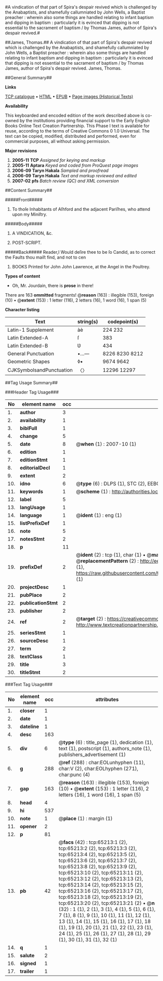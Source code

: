 #A vindication of that part of Spira's despair revived which is challenged by the Anabaptists, and shamefully callumniated by John Wells, a Baptist preacher : wherein also some things are handled relating to infant baptism and dipping in baptism : particularly it is evinced that dipping is not essential to the sacrament of baptism / by Thomas James, author of Spira's despair revived.#

##James, Thomas.##
A vindication of that part of Spira's despair revived which is challenged by the Anabaptists, and shamefully callumniated by John Wells, a Baptist preacher : wherein also some things are handled relating to infant baptism and dipping in baptism : particularly it is evinced that dipping is not essential to the sacrament of baptism / by Thomas James, author of Spira's despair revived.
James, Thomas.

##General Summary##

**Links**

[TCP catalogue](http://www.ota.ox.ac.uk/tcp/)  • 
[HTML](http://tei.it.ox.ac.uk/tcp/Texts-HTML/free/A46/A46634.html)  • 
[EPUB](http://tei.it.ox.ac.uk/tcp/Texts-EPUB/free/A46/A46634.epub) • 
[Page images (Historical Texts)](https://data.historicaltexts.jisc.ac.uk/view?pubId=eebo-12648054e&pageId=eebo-12648054e-65213-1)

**Availability**

This keyboarded and encoded edition of the
	       work described above is co-owned by the institutions
	       providing financial support to the Early English Books
	       Online Text Creation Partnership. This Phase I text is
	       available for reuse, according to the terms of Creative
	       Commons 0 1.0 Universal. The text can be copied,
	       modified, distributed and performed, even for
	       commercial purposes, all without asking permission.

**Major revisions**

1. __2005-11__ __TCP__ *Assigned for keying and markup*
1. __2005-11__ __Aptara__ *Keyed and coded from ProQuest page images*
1. __2006-09__ __Taryn Hakala__ *Sampled and proofread*
1. __2006-09__ __Taryn Hakala__ *Text and markup reviewed and edited*
1. __2007-02__ __pfs__ *Batch review (QC) and XML conversion*

##Content Summary##

#####Front#####

1. To thoſe Inhabitants of Aſhford and
the adjacent Pariſhes, who attend
upon my Miniſtry.

#####Body#####

1. A
VINDICATION, &c.

1. POST-SCRIPT.

#####Back#####
Reader,I Would deſire thee to be ſo Candid, as to correct the Faults
thou maiſt find, and not to cen
1. BOOKS Printed for John John Lawrence, at the Angel
in the Poultrey.

**Types of content**

  * Oh, Mr. Jourdain, there is **prose** in there!

There are 163 **ommitted** fragments! 
 @__reason__ (163) : illegible (153), foreign (10)  •  @__extent__ (153) : 1 letter (116), 2 letters (16), 1 word (16), 1 span (5)

**Character listing**


|Text|string(s)|codepoint(s)|
|---|---|---|
|Latin-1 Supplement|àè|224 232|
|Latin Extended-A|ſ|383|
|Latin Extended-B|Ʋ|434|
|General Punctuation|•…—|8226 8230 8212|
|Geometric Shapes|◊▪|9674 9642|
|CJKSymbolsandPunctuation|〈〉|12296 12297|

##Tag Usage Summary##

###Header Tag Usage###

|No|element name|occ|attributes|
|---|---|---|---|
|1.|__author__|3||
|2.|__availability__|1||
|3.|__biblFull__|1||
|4.|__change__|5||
|5.|__date__|8| @__when__ (1) : 2007-10 (1)|
|6.|__edition__|1||
|7.|__editionStmt__|1||
|8.|__editorialDecl__|1||
|9.|__extent__|2||
|10.|__idno__|6| @__type__ (6) : DLPS (1), STC (2), EEBO-CITATION (1), OCLC (1), VID (1)|
|11.|__keywords__|1| @__scheme__ (1) : http://authorities.loc.gov/ (1)|
|12.|__label__|5||
|13.|__langUsage__|1||
|14.|__language__|1| @__ident__ (1) : eng (1)|
|15.|__listPrefixDef__|1||
|16.|__note__|5||
|17.|__notesStmt__|2||
|18.|__p__|11||
|19.|__prefixDef__|2| @__ident__ (2) : tcp (1), char (1)  •  @__matchPattern__ (2) : ([0-9\-]+):([0-9IVX]+) (1), (.+) (1)  •  @__replacementPattern__ (2) : http://eebo.chadwyck.com/downloadtiff?vid=$1&page=$2 (1), https://raw.githubusercontent.com/textcreationpartnership/Texts/master/tcpchars.xml#$1 (1)|
|20.|__projectDesc__|1||
|21.|__pubPlace__|2||
|22.|__publicationStmt__|2||
|23.|__publisher__|2||
|24.|__ref__|2| @__target__ (2) : https://creativecommons.org/publicdomain/zero/1.0/ (1), http://www.textcreationpartnership.org/docs/. (1)|
|25.|__seriesStmt__|1||
|26.|__sourceDesc__|1||
|27.|__term__|2||
|28.|__textClass__|1||
|29.|__title__|3||
|30.|__titleStmt__|2||


###Text Tag Usage###

|No|element name|occ|attributes|
|---|---|---|---|
|1.|__closer__|1||
|2.|__date__|1||
|3.|__dateline__|1||
|4.|__desc__|163||
|5.|__div__|6| @__type__ (6) : title_page (1), dedication (1), text (1), postscript (1), authors_note (1), publishers_advertisement (1)|
|6.|__g__|288| @__ref__ (288) : char:EOLunhyphen (11), char:V (2), char:EOLhyphen (271), char:punc (4)|
|7.|__gap__|163| @__reason__ (163) : illegible (153), foreign (10)  •  @__extent__ (153) : 1 letter (116), 2 letters (16), 1 word (16), 1 span (5)|
|8.|__head__|4||
|9.|__hi__|537||
|10.|__note__|1| @__place__ (1) : margin (1)|
|11.|__opener__|2||
|12.|__p__|81||
|13.|__pb__|42| @__facs__ (42) : tcp:65213:1 (2), tcp:65213:2 (2), tcp:65213:3 (2), tcp:65213:4 (2), tcp:65213:5 (2), tcp:65213:6 (2), tcp:65213:7 (2), tcp:65213:8 (2), tcp:65213:9 (2), tcp:65213:10 (2), tcp:65213:11 (2), tcp:65213:12 (2), tcp:65213:13 (2), tcp:65213:14 (2), tcp:65213:15 (2), tcp:65213:16 (2), tcp:65213:17 (2), tcp:65213:18 (2), tcp:65213:19 (2), tcp:65213:20 (2), tcp:65213:21 (2)  •  @__n__ (32) : 1 (1), 2 (1), 3 (1), 4 (1), 5 (1), 6 (1), 7 (1), 8 (1), 9 (1), 10 (1), 11 (1), 12 (1), 13 (1), 14 (1), 15 (1), 16 (1), 17 (1), 18 (1), 19 (1), 20 (1), 21 (1), 22 (1), 23 (1), 24 (1), 25 (1), 26 (1), 27 (1), 28 (1), 29 (1), 30 (1), 31 (1), 32 (1)|
|14.|__q__|1||
|15.|__salute__|2||
|16.|__signed__|1||
|17.|__trailer__|1||
